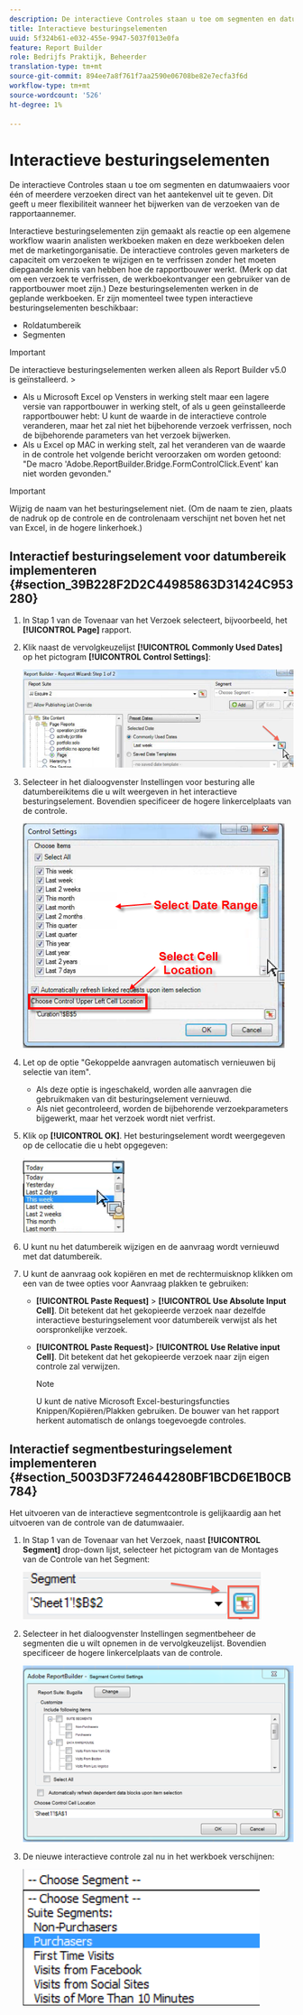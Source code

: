 ```yaml
---
description: De interactieve Controles staan u toe om segmenten en datumwaaiers voor één of meerdere verzoeken direct van het aantekenvel uit te geven. Dit geeft u meer flexibiliteit wanneer het bijwerken van de verzoeken van de rapportaannemer.
title: Interactieve besturingselementen
uuid: 5f324b61-e032-455e-9947-5037f013e0fa
feature: Report Builder
role: Bedrijfs Praktijk, Beheerder
translation-type: tm+mt
source-git-commit: 894ee7a8f761f7aa2590e06708be82e7ecfa3f6d
workflow-type: tm+mt
source-wordcount: '526'
ht-degree: 1%

---
```



# Interactieve besturingselementen

De interactieve Controles staan u toe om segmenten en datumwaaiers voor één of meerdere verzoeken direct van het aantekenvel uit te geven. Dit geeft u meer flexibiliteit wanneer het bijwerken van de verzoeken van de rapportaannemer.

Interactieve besturingselementen zijn gemaakt als reactie op een algemene workflow waarin analisten werkboeken maken en deze werkboeken delen met de marketingorganisatie. De interactieve controles geven marketers de capaciteit om verzoeken te wijzigen en te verfrissen zonder het moeten diepgaande kennis van hebben hoe de rapportbouwer werkt. (Merk op dat om een verzoek te verfrissen, de werkboekontvanger een gebruiker van de rapportbouwer moet zijn.) Deze besturingselementen werken in de geplande werkboeken. Er zijn momenteel twee typen interactieve besturingselementen beschikbaar:

* Roldatumbereik
* Segmenten

>[!IMPORTANT]
>
>De interactieve besturingselementen werken alleen als Report Builder v5.0 is geïnstalleerd. >
>* Als u Microsoft Excel op Vensters in werking stelt maar een lagere versie van rapportbouwer in werking stelt, of als u geen geïnstalleerde rapportbouwer hebt: U kunt de waarde in de interactieve controle veranderen, maar het zal niet het bijbehorende verzoek verfrissen, noch de bijbehorende parameters van het verzoek bijwerken.
>* Als u Excel op MAC in werking stelt, zal het veranderen van de waarde in de controle het volgende bericht veroorzaken om worden getoond: &quot;De macro &#39;Adobe.ReportBuilder.Bridge.FormControlClick.Event&#39; kan niet worden gevonden.&quot;

>



>[!IMPORTANT]
>
>Wijzig de naam van het besturingselement niet. (Om de naam te zien, plaats de nadruk op de controle en de controlenaam verschijnt net boven het net van Excel, in de hogere linkerhoek.)

## Interactief besturingselement voor datumbereik implementeren {#section_39B228F2D2C44985863D31424C953280}

1. In Stap 1 van de Tovenaar van het Verzoek selecteert, bijvoorbeeld, het **[!UICONTROL Page]** rapport.
1. Klik naast de vervolgkeuzelijst **[!UICONTROL Commonly Used Dates]** op het pictogram **[!UICONTROL Control Settings]**:

   ![](assets/date_range_control.png)

1. Selecteer in het dialoogvenster Instellingen voor besturing alle datumbereikitems die u wilt weergeven in het interactieve besturingselement. Bovendien specificeer de hogere linkercelplaats van de controle.

   ![](assets/control_settings.png)

1. Let op de optie &quot;Gekoppelde aanvragen automatisch vernieuwen bij selectie van item&quot;.

   * Als deze optie is ingeschakeld, worden alle aanvragen die gebruikmaken van dit besturingselement vernieuwd.
   * Als niet gecontroleerd, worden de bijbehorende verzoekparameters bijgewerkt, maar het verzoek wordt niet verfrist.

1. Klik op **[!UICONTROL OK]**. Het besturingselement wordt weergegeven op de cellocatie die u hebt opgegeven:

   ![](assets/date_range_control_interactive.png)

1. U kunt nu het datumbereik wijzigen en de aanvraag wordt vernieuwd met dat datumbereik.
1. U kunt de aanvraag ook kopiëren en met de rechtermuisknop klikken om een van de twee opties voor Aanvraag plakken te gebruiken:

   * **[!UICONTROL Paste Request]** > **[!UICONTROL Use Absolute Input Cell]**. Dit betekent dat het gekopieerde verzoek naar dezelfde interactieve besturingselement voor datumbereik verwijst als het oorspronkelijke verzoek.

   * **[!UICONTROL Paste Request]**> **[!UICONTROL Use Relative input Cell]**. Dit betekent dat het gekopieerde verzoek naar zijn eigen controle zal verwijzen.

      >[!NOTE]
      >
      >U kunt de native Microsoft Excel-besturingsfuncties Knippen/Kopiëren/Plakken gebruiken. De bouwer van het rapport herkent automatisch de onlangs toegevoegde controles.

## Interactief segmentbesturingselement implementeren {#section_5003D3F724644280BF1BCD6E1B0CB784}

Het uitvoeren van de interactieve segmentcontrole is gelijkaardig aan het uitvoeren van de controle van de datumwaaier.

1. In Stap 1 van de Tovenaar van het Verzoek, naast **[!UICONTROL Segment]** drop-down lijst, selecteer het pictogram van de Montages van de Controle van het Segment:

   ![](assets/segment_interactive_1.png)

1. Selecteer in het dialoogvenster Instellingen segmentbeheer de segmenten die u wilt opnemen in de vervolgkeuzelijst. Bovendien specificeer de hogere linkercelplaats van de controle.

   ![](assets/segment_drop_down_properties.png)

1. De nieuwe interactieve controle zal nu in het werkboek verschijnen:

   ![](assets/segment_interactive_3.png)

